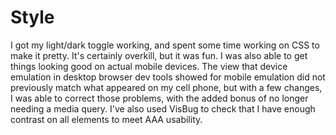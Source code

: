 # Style

I got my light/dark toggle working, and spent some time working on CSS to make it pretty. It's certainly overkill, but it was fun.
I was also able to get things looking good on actual mobile devices. The view that device emulation in desktop browser dev tools showed for mobile emulation did not previously match what appeared on my cell phone, but with a few changes, I was able to correct those problems, with the added bonus of no longer needing a media query. I've also used VisBug to check that I have enough contrast on all elements to meet AAA usability.
